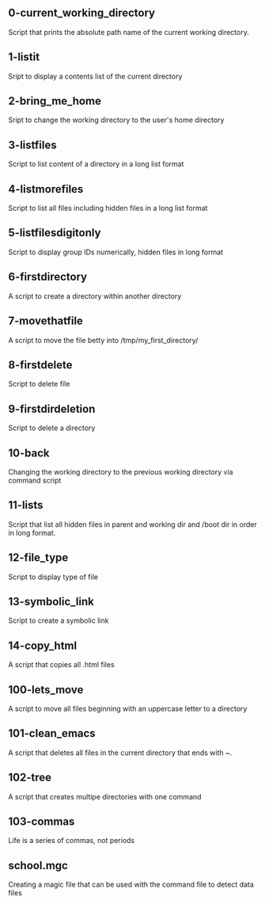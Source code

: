 ## 0-current_working_directory
Script that prints the absolute path name of the current working directory.

## 1-listit
Sript to display a contents list of the current directory

## 2-bring_me_home
Sript to change the working directory to the user's home directory

## 3-listfiles
Script to list content of a directory in a long list format

## 4-listmorefiles
Script to list all files including hidden files in a long list format

## 5-listfilesdigitonly
Script to display group IDs numerically, hidden files in long format

## 6-firstdirectory
A script to create a directory within another directory

## 7-movethatfile
A script to move the file betty into /tmp/my_first_directory/

## 8-firstdelete
Script to delete file

## 9-firstdirdeletion
Script to delete a directory

## 10-back
Changing the working directory to the previous working directory via command script

## 11-lists
Script that list all hidden files in parent and working dir and /boot dir in order in long format.

## 12-file_type
Script to display type of file

## 13-symbolic_link
Script to create a symbolic link

## 14-copy_html
A script that copies all .html files

## 100-lets_move
A script to move all files beginning with an uppercase letter to a directory

## 101-clean_emacs
A script that deletes all files in the current directory that ends with ~.

## 102-tree
A script that creates multipe directories with one command

## 103-commas
Life is a series of commas, not periods

## school.mgc
Creating a magic file that can be used with the command file to detect data files
